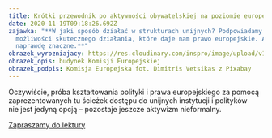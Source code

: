 ```yaml
---
title: Krótki przewodnik po aktywności obywatelskiej na poziomie europejskim (2-ost.)
date: 2020-11-19T09:18:26.692Z
zajawka: "**W jaki sposób działać w strukturach unijnych? Podpowiadamy
  możliwości skutecznego działania, które daje nam prawo europejskie. A te są
  naprawdę znaczne.**"
obrazek_wyrozniajacy: https://res.cloudinary.com/inspro/image/upload/v1605777496/aiso/Zdj%C4%99cia%20szkolenia/Komisja_Europejska_fot._Dimitris_Vetsikas_z_Pixabay768.jpg
obrazek_opis: budynek Komisji Europejskiej
obrazek_podpis: Komisja Europejska fot. Dimitris Vetsikas z Pixabay
---
```

Oczywiście, próba kształtowania polityki i prawa europejskiego za pomocą zaprezentowanych tu ścieżek dostępu do unijnych instytucji i polityków nie jest jedyną opcją – pozostaje jeszcze aktywizm nieformalny.

[Zapraszamy do lektury](https://instytutsprawobywatelskich.pl/krotki-przewodnik-po-aktywnosci-obywatelskiej-na-poziomie-europejskim-2-ost/)